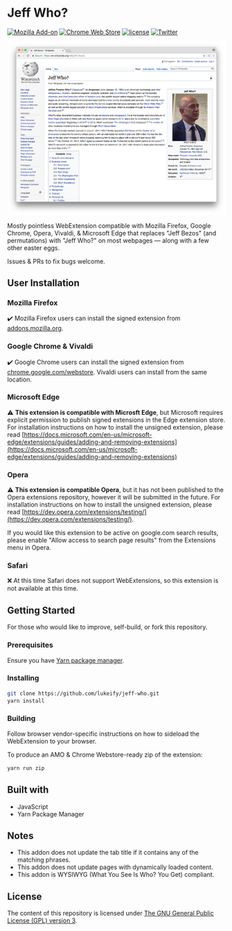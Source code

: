 # Jeff Who?

[![Mozilla Add-on](https://img.shields.io/amo/v/jeff-who.svg)](https://addons.mozilla.org/en-US/firefox/addon/jeff-who/)
[![Chrome Web Store](https://img.shields.io/chrome-web-store/v/iiniimpnoajeiekkfhlpdpcibaahcbpl.svg)](https://chrome.google.com/webstore/detail/jeff-who/iiniimpnoajeiekkfhlpdpcibaahcbpl)
[![license](https://img.shields.io/github/license/lukeify/jeff-who.svg)](https://github.com/lukeify/jeff-who)
[![Twitter](https://img.shields.io/twitter/url/https/github.com/lukeify/jeff-who.svg?style=social)](https://twitter.com/intent/tweet?text=Wow:&url=https%3A%2F%2Fgithub.com%2Flukeify%2Fjeff-who)

![Huh?](assets/who.png)

Mostly pointless WebExtension compatible with Mozilla Firefox, Google Chrome, Opera, Vivaldi, & Microsoft Edge that replaces "Jeff Bezos" (and permutations) with "Jeff Who?" on most webpages — along with a few other easter eggs.

Issues & PRs to fix bugs welcome.

## User Installation

### Mozilla Firefox

✔️ Mozilla Firefox users can install the signed extension from [addons.mozilla.org](https://addons.mozilla.org/en-US/firefox/addon/jeff-who/).

### Google Chrome & Vivaldi

✔️ Google Chrome users can install the signed extension from [chrome.google.com/webstore](https://chrome.google.com/webstore/detail/jeff-who/iiniimpnoajeiekkfhlpdpcibaahcbpl). Vivaldi users can install from the same location.

### Microsoft Edge

⚠️ **This extension is compatible with Microsft Edge**, but Microsoft requires explicit permission to publish signed extensions in the Edge extension store. For installation instructions on how to install the unsigned extension, please read [https://docs.microsoft.com/en-us/microsoft-edge/extensions/guides/adding-and-removing-extensions](https://docs.microsoft.com/en-us/microsoft-edge/extensions/guides/adding-and-removing-extensions)

### Opera

⚠️ **This extension is compatible Opera**, but it has not been published to the Opera extensions repository, however it will be submitted in the future. For installation instructions on how to install the unsigned extension, please read [https://dev.opera.com/extensions/testing/](https://dev.opera.com/extensions/testing/).

If you would like this extension to be active on google.com search results, please enable "Allow access to search page results" from the Extensions menu in Opera.

### Safari

❌ At this time Safari does not support WebExtensions, so this extension is not available at this time.

## Getting Started

For those who would like to improve, self-build, or fork this repository.

### Prerequisites

Ensure you have [Yarn package manager](https://yarnpkg.com/en/docs/install).

### Installing

```bash
git clone https://github.com/lukeify/jeff-who.git
yarn install
```

### Building

Follow browser vendor-specific instructions on how to sideload the WebExtension to your browser.

To produce an AMO & Chrome Webstore-ready zip of the extension:

```bash
yarn run zip
```

## Built with

* JavaScript
* Yarn Package Manager

## Notes

* This addon does not update the tab title if it contains any of the matching phrases.
* This addon does not update pages with dynamically loaded content.
* This addon is WYSIWYG (What You See Is Who? You Get) compliant.

## License

The content of this repository is licensed under [The GNU General Public License (GPL) version 3](http://www.gnu.org/licenses/gpl-3.0.html).
